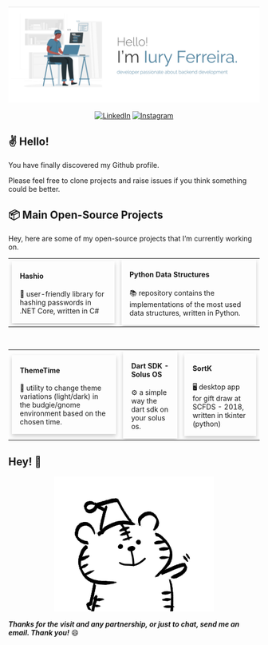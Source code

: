 <p align="center">
  <img alt="Iury Ferreira" title="IuryFerreira" src=".github/images/home.png" width="1000" />
</p>

<div align="center">

<a href="https://www.linkedin.com/in/iury-ferreira-68ba35130/" target="_blank"><img src="https://img.shields.io/badge/LinkedIn-%230077B5.svg?&style=flat-square&logo=linkedin&logoColor=white" alt="LinkedIn"></a>
<a href="https://www.instagram.com/iuryferreira_" target="_blank"><img src="https://img.shields.io/badge/Instagram-%23E4405F.svg?&style=flat-square&logo=instagram&logoColor=white" alt="Instagram"></a>


</div>


## ✌ Hello!

You have finally discovered my Github profile. <br>

Please feel free to clone projects and raise issues if you think something could be better.


## 📦 Main Open-Source Projects

Hey, here are some of my open-source projects that I’m currently working on.

<table>
    <tbody>
        <tr>
            <td>
                <a style="text-decoration: none;" href="https://github.com/iuryferreira/hashio">
                    <div class="card" style="box-shadow: 0 4px 8px 0 rgba(0,0,0,0.2);">
                        <div class="container" style="padding: 2px 16px;">
                            <h4><b>Hashio</b></h4>
                            <p>🔐 user-friendly library for hashing passwords in .NET Core, written in C#</p>
                        </div>
                    </div>
                </a>
            </td>
            <td>
                <a style="text-decoration: none;" href="https://github.com/iuryferreira/python-data-structures">
                    <div class="card" style="box-shadow: 0 4px 8px 0 rgba(0,0,0,0.2);">
                        <div class="container" style="padding: 2px 16px;">
                            <h4><b>Python Data Structures</b></h4>
                            <p>📚 repository contains the implementations of the most used data structures, written in
                                Python.</p>
                        </div>
                    </div>
                </a>
            </td>
        </tr>
    </tbody>
</table>
<br>
<table>
    <tbody>
        <tr>
            <td>
                <a style="text-decoration: none;" href="https://github.com/iuryferreira/ttime">
                    <div class="card" style="box-shadow: 0 4px 8px 0 rgba(0,0,0,0.2);">
                        <div class="container" style="padding: 2px 16px;">
                            <h4><b>ThemeTime</b></h4>
                            <p>🔆 utility to change theme variations (light/dark) in the budgie/gnome environment based
                                on the chosen time.</p>
                        </div>
                    </div>
                </a>
            </td>
            <td>
                <a style="text-decoration: none;" href="https://github.com/iuryferreira/dart-solus-os">
                    <div class="card" style="box-shadow: 0 4px 8px 0 rgba(0,0,0,0.2);">
                        <div class="container" style="padding: 2px 16px;">
                            <h4><b>Dart SDK - Solus OS</b></h4>
                            <p>⚙ a simple way the dart sdk on your solus os.</p>
                        </div>
                    </div>
                    <a>
            </td>
            <td>
                <a style="text-decoration: none;" href="https://github.com/iuryferreira/sortk-desktop">
                    <div class="card" style="box-shadow: 0 4px 8px 0 rgba(0,0,0,0.2);">
                        <div class="container" style="padding: 2px 16px;">
                            <h4><b>SortK</b></h4>
                            <p>🖥 desktop app for gift draw at SCFDS - 2018, written in tkinter (python)</p>
                        </div>
                    </div>
                </a>
            </td>
        </tr>
    </tbody>
</table>

## Hey! 📢

<div align="center">

  <img alt="Iury Ferreira" title="IuryFerreira" src=".github/images/giphy.gif"/>
</div>

***Thanks for the visit and any partnership, or just to chat, send me an email. Thank you!*** 😄